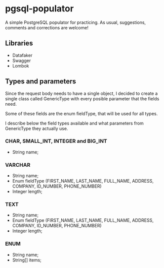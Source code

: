 # pgsql-populator
A simple PostgreSQL populator for practicing. As usual, suggestions, comments and corrections are welcome!

## Libraries

* Datafaker
* Swagger
* Lombok

## Types and parameters

Since the request body needs to have a single object, I decided to create a single class called GenericType with every posible parameter that the fields need.

Some of these fields are the enum fieldType, that will be used for all types. 

I describe below the field types available and what parameters from GenericType they actually use.

### CHAR, SMALL_INT, INTEGER and BIG_INT

* String name;

### VARCHAR

* String name;
* Enum fieldType (FIRST_NAME, LAST_NAME, FULL_NAME, ADDRESS, COMPANY, ID_NUMBER, PHONE_NUMBER)
* Integer length;

### TEXT

* String name;
* Enum fieldType (FIRST_NAME, LAST_NAME, FULL_NAME, ADDRESS, COMPANY, ID_NUMBER, PHONE_NUMBER)
* Integer length;

### ENUM

* String name;
* String[] items;


